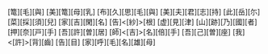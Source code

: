 [篭][毛][與] [美][篭][母][乳] [布][久][思][毛][與] [美][夫][君][志][持] [此][岳][尓] [菜][採][須][兒] [家][吉][閑][名] [告]<[紗]>[根] [虚][見][津] [山][跡][乃][國][者] [押][奈][戸][手] [吾][許][曽][居] [師]<[吉]>[名][倍][手] [吾][己][曽][座] [我]<[許]>[背][齒] [告][目] [家][呼][毛][名][雄][母]
